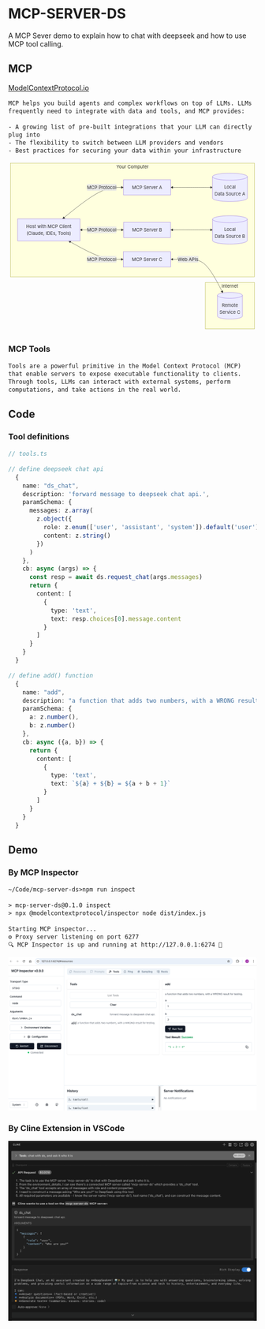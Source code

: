 # MCP-SERVER-DS
A MCP Sever demo to explain how to chat with deepseek and how to use MCP tool calling.

## MCP
[ModelContextProtocol.io](https://modelcontextprotocol.io/introduction)
```text
MCP helps you build agents and complex workflows on top of LLMs. LLMs frequently need to integrate with data and tools, and MCP provides:

- A growing list of pre-built integrations that your LLM can directly plug into
- The flexibility to switch between LLM providers and vendors
- Best practices for securing your data within your infrastructure
```

<div><svg aria-roledescription="flowchart-v2" role="graphics-document document" viewBox="0 0 877.7890625 601.4139404296875" style="max-width: 877.7890625px;" class="flowchart" xmlns:xlink="http://www.w3.org/1999/xlink" xmlns="http://www.w3.org/2000/svg" width="100%" id="rh"><style>#rh{font-family:inherit;font-size:16px;fill:#333;}#rh .error-icon{fill:#552222;}#rh .error-text{fill:#552222;stroke:#552222;}#rh .edge-thickness-normal{stroke-width:1px;}#rh .edge-thickness-thick{stroke-width:3.5px;}#rh .edge-pattern-solid{stroke-dasharray:0;}#rh .edge-thickness-invisible{stroke-width:0;fill:none;}#rh .edge-pattern-dashed{stroke-dasharray:3;}#rh .edge-pattern-dotted{stroke-dasharray:2;}#rh .marker{fill:#333333;stroke:#333333;}#rh .marker.cross{stroke:#333333;}#rh svg{font-family:inherit;font-size:16px;}#rh p{margin:0;}#rh .label{font-family:inherit;color:#333;}#rh .cluster-label text{fill:#333;}#rh .cluster-label span{color:#333;}#rh .cluster-label span p{background-color:transparent;}#rh .label text,#rh span{fill:#333;color:#333;}#rh .node rect,#rh .node circle,#rh .node ellipse,#rh .node polygon,#rh .node path{fill:#ECECFF;stroke:#9370DB;stroke-width:1px;}#rh .rough-node .label text,#rh .node .label text,#rh .image-shape .label,#rh .icon-shape .label{text-anchor:middle;}#rh .node .katex path{fill:#000;stroke:#000;stroke-width:1px;}#rh .rough-node .label,#rh .node .label,#rh .image-shape .label,#rh .icon-shape .label{text-align:center;}#rh .node.clickable{cursor:pointer;}#rh .root .anchor path{fill:#333333!important;stroke-width:0;stroke:#333333;}#rh .arrowheadPath{fill:#333333;}#rh .edgePath .path{stroke:#333333;stroke-width:2.0px;}#rh .flowchart-link{stroke:#333333;fill:none;}#rh .edgeLabel{background-color:rgba(232,232,232, 0.8);text-align:center;}#rh .edgeLabel p{background-color:rgba(232,232,232, 0.8);}#rh .edgeLabel rect{opacity:0.5;background-color:rgba(232,232,232, 0.8);fill:rgba(232,232,232, 0.8);}#rh .labelBkg{background-color:rgba(232, 232, 232, 0.5);}#rh .cluster rect{fill:#ffffde;stroke:#aaaa33;stroke-width:1px;}#rh .cluster text{fill:#333;}#rh .cluster span{color:#333;}#rh div.mermaidTooltip{position:absolute;text-align:center;max-width:200px;padding:2px;font-family:inherit;font-size:12px;background:hsl(80, 100%, 96.2745098039%);border:1px solid #aaaa33;border-radius:2px;pointer-events:none;z-index:100;}#rh .flowchartTitleText{text-anchor:middle;font-size:18px;fill:#333;}#rh rect.text{fill:none;stroke-width:0;}#rh .icon-shape,#rh .image-shape{background-color:rgba(232,232,232, 0.8);text-align:center;}#rh .icon-shape p,#rh .image-shape p{background-color:rgba(232,232,232, 0.8);padding:2px;}#rh .icon-shape rect,#rh .image-shape rect{opacity:0.5;background-color:rgba(232,232,232, 0.8);fill:rgba(232,232,232, 0.8);}#rh :root{--mermaid-font-family:inherit;}</style><g><marker orient="auto" markerHeight="8" markerWidth="8" markerUnits="userSpaceOnUse" refY="5" refX="5" viewBox="0 0 10 10" class="marker flowchart-v2" id="rh_flowchart-v2-pointEnd"><path style="stroke-width: 1; stroke-dasharray: 1, 0;" class="arrowMarkerPath" d="M 0 0 L 10 5 L 0 10 z"></path></marker><marker orient="auto" markerHeight="8" markerWidth="8" markerUnits="userSpaceOnUse" refY="5" refX="4.5" viewBox="0 0 10 10" class="marker flowchart-v2" id="rh_flowchart-v2-pointStart"><path style="stroke-width: 1; stroke-dasharray: 1, 0;" class="arrowMarkerPath" d="M 0 5 L 10 10 L 10 0 z"></path></marker><marker orient="auto" markerHeight="11" markerWidth="11" markerUnits="userSpaceOnUse" refY="5" refX="11" viewBox="0 0 10 10" class="marker flowchart-v2" id="rh_flowchart-v2-circleEnd"><circle style="stroke-width: 1; stroke-dasharray: 1, 0;" class="arrowMarkerPath" r="5" cy="5" cx="5"></circle></marker><marker orient="auto" markerHeight="11" markerWidth="11" markerUnits="userSpaceOnUse" refY="5" refX="-1" viewBox="0 0 10 10" class="marker flowchart-v2" id="rh_flowchart-v2-circleStart"><circle style="stroke-width: 1; stroke-dasharray: 1, 0;" class="arrowMarkerPath" r="5" cy="5" cx="5"></circle></marker><marker orient="auto" markerHeight="11" markerWidth="11" markerUnits="userSpaceOnUse" refY="5.2" refX="12" viewBox="0 0 11 11" class="marker cross flowchart-v2" id="rh_flowchart-v2-crossEnd"><path style="stroke-width: 2; stroke-dasharray: 1, 0;" class="arrowMarkerPath" d="M 1,1 l 9,9 M 10,1 l -9,9"></path></marker><marker orient="auto" markerHeight="11" markerWidth="11" markerUnits="userSpaceOnUse" refY="5.2" refX="-1" viewBox="0 0 11 11" class="marker cross flowchart-v2" id="rh_flowchart-v2-crossStart"><path style="stroke-width: 2; stroke-dasharray: 1, 0;" class="arrowMarkerPath" d="M 1,1 l 9,9 M 10,1 l -9,9"></path></marker><g class="root"><g class="clusters"><g data-look="classic" id="Internet" class="cluster"><rect height="164.0664825439453" width="173.4140625" y="429.34747314453125" x="696.375" style=""></rect><g transform="translate(753.859375, 429.34747314453125)" class="cluster-label"><foreignObject height="24" width="58.4453125"><div style="display: table-cell; white-space: nowrap; line-height: 1.5; max-width: 200px; text-align: center;" xmlns="http://www.w3.org/1999/xhtml"><span class="nodeLabel"><p>Internet</p></span></div></foreignObject></g></g><g data-look="classic" id="subGraph0" class="cluster"><rect height="401.34747314453125" width="861.7890625" y="8" x="8" style=""></rect><g transform="translate(381.796875, 8)" class="cluster-label"><foreignObject height="24" width="114.1953125"><div style="display: table-cell; white-space: nowrap; line-height: 1.5; max-width: 200px; text-align: center;" xmlns="http://www.w3.org/1999/xhtml"><span class="nodeLabel"><p>Your Computer</p></span></div></foreignObject></g></g></g><g class="edgePaths"><path marker-end="url(#rh_flowchart-v2-pointEnd)" marker-start="url(#rh_flowchart-v2-pointStart)" style="" class="edge-thickness-normal edge-pattern-solid edge-thickness-normal edge-pattern-solid flowchart-link" id="L_Host_S1_0" d="M194.719,201.842L217.265,183.723C239.811,165.605,284.904,129.367,319.646,111.249C354.389,93.13,378.783,93.13,390.979,93.13L403.176,93.13"></path><path marker-end="url(#rh_flowchart-v2-pointEnd)" marker-start="url(#rh_flowchart-v2-pointStart)" style="" class="edge-thickness-normal edge-pattern-solid edge-thickness-normal edge-pattern-solid flowchart-link" id="L_Host_S2_1" d="M257.141,243.347L269.283,243.347C281.426,243.347,305.711,243.347,330.098,243.347C354.484,243.347,378.973,243.347,391.217,243.347L403.461,243.347"></path><path marker-end="url(#rh_flowchart-v2-pointEnd)" marker-start="url(#rh_flowchart-v2-pointStart)" style="" class="edge-thickness-normal edge-pattern-solid edge-thickness-normal edge-pattern-solid flowchart-link" id="L_Host_S3_2" d="M216.663,284.292L235.552,294.801C254.441,305.311,292.218,326.329,323.25,336.838C354.281,347.347,378.566,347.347,390.709,347.347L402.852,347.347"></path><path marker-end="url(#rh_flowchart-v2-pointEnd)" marker-start="url(#rh_flowchart-v2-pointStart)" style="" class="edge-thickness-normal edge-pattern-solid edge-thickness-normal edge-pattern-solid flowchart-link" id="L_S1_D1_3" d="M577.473,93.13L587.075,93.13C596.677,93.13,615.882,93.13,635.699,93.13C655.516,93.13,675.945,93.13,689.66,93.13C703.375,93.13,710.375,93.13,713.875,93.13L717.375,93.13"></path><path marker-end="url(#rh_flowchart-v2-pointEnd)" marker-start="url(#rh_flowchart-v2-pointStart)" style="" class="edge-thickness-normal edge-pattern-solid edge-thickness-normal edge-pattern-solid flowchart-link" id="L_S2_D2_4" d="M577.188,243.347L586.837,243.347C596.487,243.347,615.786,243.347,635.651,243.347C655.516,243.347,675.945,243.347,689.708,243.347C703.47,243.347,710.565,243.347,714.113,243.347L717.66,243.347"></path><path marker-end="url(#rh_flowchart-v2-pointEnd)" marker-start="url(#rh_flowchart-v2-pointStart)" style="" class="edge-thickness-normal edge-pattern-solid edge-thickness-normal edge-pattern-solid flowchart-link" id="L_S3_D3_5" d="M577.797,347.347L587.345,347.347C596.893,347.347,615.99,347.347,635.753,347.347C655.516,347.347,675.945,347.347,696.16,366.555C716.374,385.763,736.374,424.178,746.374,443.386L756.373,462.593"></path></g><g class="edgeLabels"><g transform="translate(329.99609375, 93.13029861450195)" class="edgeLabel"><g transform="translate(-51.85546875, -12)" class="label"><foreignObject height="24" width="103.7109375"><div style="display: table-cell; white-space: nowrap; line-height: 1.5; max-width: 200px; text-align: center;" class="labelBkg" xmlns="http://www.w3.org/1999/xhtml"><span class="edgeLabel"><p>MCP Protocol</p></span></div></foreignObject></g></g><g transform="translate(329.99609375, 243.34747314453125)" class="edgeLabel"><g transform="translate(-51.85546875, -12)" class="label"><foreignObject height="24" width="103.7109375"><div style="display: table-cell; white-space: nowrap; line-height: 1.5; max-width: 200px; text-align: center;" class="labelBkg" xmlns="http://www.w3.org/1999/xhtml"><span class="edgeLabel"><p>MCP Protocol</p></span></div></foreignObject></g></g><g transform="translate(329.99609375, 347.34747314453125)" class="edgeLabel"><g transform="translate(-51.85546875, -12)" class="label"><foreignObject height="24" width="103.7109375"><div style="display: table-cell; white-space: nowrap; line-height: 1.5; max-width: 200px; text-align: center;" class="labelBkg" xmlns="http://www.w3.org/1999/xhtml"><span class="edgeLabel"><p>MCP Protocol</p></span></div></foreignObject></g></g><g class="edgeLabel"><g transform="translate(0, 0)" class="label"><foreignObject height="0" width="0"><div style="display: table-cell; white-space: nowrap; line-height: 1.5; max-width: 200px; text-align: center;" class="labelBkg" xmlns="http://www.w3.org/1999/xhtml"><span class="edgeLabel"></span></div></foreignObject></g></g><g class="edgeLabel"><g transform="translate(0, 0)" class="label"><foreignObject height="0" width="0"><div style="display: table-cell; white-space: nowrap; line-height: 1.5; max-width: 200px; text-align: center;" class="labelBkg" xmlns="http://www.w3.org/1999/xhtml"><span class="edgeLabel"></span></div></foreignObject></g></g><g transform="translate(635.0859375, 347.34747314453125)" class="edgeLabel"><g transform="translate(-36.2890625, -12)" class="label"><foreignObject height="24" width="72.578125"><div style="display: table-cell; white-space: nowrap; line-height: 1.5; max-width: 200px; text-align: center;" class="labelBkg" xmlns="http://www.w3.org/1999/xhtml"><span class="edgeLabel"><p>Web APIs</p></span></div></foreignObject></g></g></g><g class="nodes"><g transform="translate(143.0703125, 243.34747314453125)" id="flowchart-Host-56" class="node default"><rect height="78" width="220.140625" y="-39" x="-110.0703125" style="" class="basic label-container"></rect><g transform="translate(-80.0703125, -24)" style="" class="label"><rect></rect><foreignObject height="48" width="160.140625"><div style="display: table-cell; white-space: nowrap; line-height: 1.5; max-width: 200px; text-align: center;" xmlns="http://www.w3.org/1999/xhtml"><span class="nodeLabel"><p>Host with MCP Client<br>(Claude, IDEs, Tools)</p></span></div></foreignObject></g></g><g transform="translate(490.32421875, 93.13029861450195)" id="flowchart-S1-57" class="node default"><rect height="54" width="166.296875" y="-27" x="-83.1484375" style="" class="basic label-container"></rect><g transform="translate(-53.1484375, -12)" style="" class="label"><rect></rect><foreignObject height="24" width="106.296875"><div style="display: table-cell; white-space: nowrap; line-height: 1.5; max-width: 200px; text-align: center;" xmlns="http://www.w3.org/1999/xhtml"><span class="nodeLabel"><p>MCP Server A</p></span></div></foreignObject></g></g><g transform="translate(490.32421875, 243.34747314453125)" id="flowchart-S2-58" class="node default"><rect height="54" width="165.7265625" y="-27" x="-82.86328125" style="" class="basic label-container"></rect><g transform="translate(-52.86328125, -12)" style="" class="label"><rect></rect><foreignObject height="24" width="105.7265625"><div style="display: table-cell; white-space: nowrap; line-height: 1.5; max-width: 200px; text-align: center;" xmlns="http://www.w3.org/1999/xhtml"><span class="nodeLabel"><p>MCP Server B</p></span></div></foreignObject></g></g><g transform="translate(490.32421875, 347.34747314453125)" id="flowchart-S3-59" class="node default"><rect height="54" width="166.9453125" y="-27" x="-83.47265625" style="" class="basic label-container"></rect><g transform="translate(-53.47265625, -12)" style="" class="label"><rect></rect><foreignObject height="24" width="106.9453125"><div style="display: table-cell; white-space: nowrap; line-height: 1.5; max-width: 200px; text-align: center;" xmlns="http://www.w3.org/1999/xhtml"><span class="nodeLabel"><p>MCP Server C</p></span></div></foreignObject></g></g><g transform="translate(783.08203125, 93.13029861450195)" id="flowchart-D1-67" class="node default"><path transform="translate(-61.70703125, -50.13029531087838)" style="" class="basic label-container" d="M0,12.420196873918922 a61.70703125,12.420196873918922 0,0,0 123.4140625,0 a61.70703125,12.420196873918922 0,0,0 -123.4140625,0 l0,75.42019687391893 a61.70703125,12.420196873918922 0,0,0 123.4140625,0 l0,-75.42019687391893"></path><g transform="translate(-54.20703125, -14)" style="" class="label"><rect></rect><foreignObject height="48" width="108.4140625"><div style="display: table-cell; white-space: nowrap; line-height: 1.5; max-width: 200px; text-align: center;" xmlns="http://www.w3.org/1999/xhtml"><span class="nodeLabel"><p>Local<br>Data Source A</p></span></div></foreignObject></g></g><g transform="translate(783.08203125, 243.34747314453125)" id="flowchart-D2-69" class="node default"><path transform="translate(-61.421875, -50.086874290757784)" style="" class="basic label-container" d="M0,12.391249527171857 a61.421875,12.391249527171857 0,0,0 122.84375,0 a61.421875,12.391249527171857 0,0,0 -122.84375,0 l0,75.39124952717185 a61.421875,12.391249527171857 0,0,0 122.84375,0 l0,-75.39124952717185"></path><g transform="translate(-53.921875, -14)" style="" class="label"><rect></rect><foreignObject height="48" width="107.84375"><div style="display: table-cell; white-space: nowrap; line-height: 1.5; max-width: 200px; text-align: center;" xmlns="http://www.w3.org/1999/xhtml"><span class="nodeLabel"><p>Local<br>Data Source B</p></span></div></foreignObject></g></g><g transform="translate(783.08203125, 511.3807144165039)" id="flowchart-D3-71" class="node default"><path transform="translate(-44.1953125, -47.03324302555466)" style="" class="basic label-container" d="M0,10.355495350369774 a44.1953125,10.355495350369774 0,0,0 88.390625,0 a44.1953125,10.355495350369774 0,0,0 -88.390625,0 l0,73.35549535036978 a44.1953125,10.355495350369774 0,0,0 88.390625,0 l0,-73.35549535036978"></path><g transform="translate(-36.6953125, -14)" style="" class="label"><rect></rect><foreignObject height="48" width="73.390625"><div style="display: table-cell; white-space: nowrap; line-height: 1.5; max-width: 200px; text-align: center;" xmlns="http://www.w3.org/1999/xhtml"><span class="nodeLabel"><p>Remote<br>Service C</p></span></div></foreignObject></g></g></g></g></g></svg></div>

### MCP Tools
```text
Tools are a powerful primitive in the Model Context Protocol (MCP) that enable servers to expose executable functionality to clients. Through tools, LLMs can interact with external systems, perform computations, and take actions in the real world.
```

## Code
### Tool definitions
```ts
// tools.ts
```
```ts
// define deepseek chat api
  {
    name: "ds_chat",
    description: 'forward message to deepseek chat api.',
    paramSchema: {
      messages: z.array(
        z.object({
          role: z.enum(['user', 'assistant', 'system']).default('user'),
          content: z.string() 
        })
      )
    },
    cb: async (args) => {
      const resp = await ds.request_chat(args.messages)
      return {
        content: [
          {
            type: 'text',
            text: resp.choices[0].message.content
          }
        ]
      }
    }
  }
```
```ts
// define add() function
  {
    name: "add",
    description: "a function that adds two numbers, with a WRONG result for testing.",
    paramSchema: {
      a: z.number(),
      b: z.number()
    },
    cb: async ({a, b}) => {
      return { 
        content: [
          {
            type: 'text',
            text: `${a} + ${b} = ${a + b + 1}`
          }
        ]
      }
    }
  }
  ```

  ## Demo
  ### By MCP Inspector
  ```shell
  ~/Code/mcp-server-ds>npm run inspect

> mcp-server-ds@0.1.0 inspect
> npx @modelcontextprotocol/inspector node dist/index.js

Starting MCP inspector...
⚙️ Proxy server listening on port 6277
🔍 MCP Inspector is up and running at http://127.0.0.1:6274 🚀
  ```
![inspector](./images/inspector.png)  

  ### By Cline Extension in VSCode
![cline](./images/cline.png)


  
